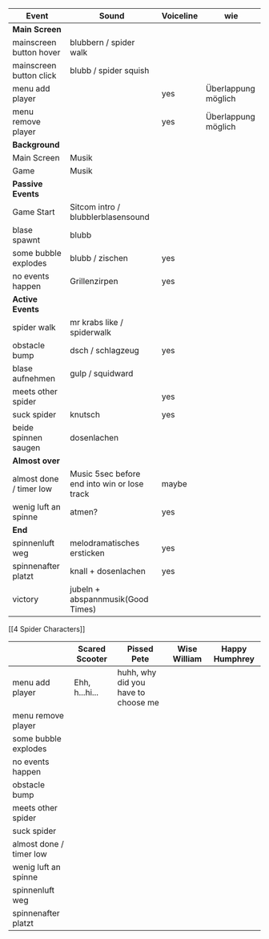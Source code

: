 
| Event                       | Sound                                        | Voiceline | wie                 |
| --------------------------- | -------------------------------------------- | --------- | ------------------- |
| **Main Screen**             |                                              |           |                     |
| mainscreen button hover     | blubbern / spider walk                       |           |                     |
| mainscreen button click<br> | blubb / spider squish                        |           |                     |
| menu add player             |                                              | yes       | Überlappung möglich |
| menu remove player          |                                              | yes       | Überlappung möglich |
| **Background**              |                                              |           |                     |
| Main Screen                 | Musik                                        |           |                     |
| Game                        | Musik                                        |           |                     |
| **Passive Events**          |                                              |           |                     |
| Game Start                  | Sitcom intro / blubblerblasensound           |           |                     |
| blase spawnt                | blubb                                        |           |                     |
| some bubble explodes        | blubb / zischen                              | yes       |                     |
| no events happen            | Grillenzirpen                                | yes       |                     |
| **Active Events**           |                                              |           |                     |
| spider walk                 | mr krabs like / spiderwalk                   |           |                     |
| obstacle bump               | dsch / schlagzeug                            | yes       |                     |
| blase aufnehmen             | gulp / squidward                             |           |                     |
| meets other spider          |                                              | yes       |                     |
| suck spider                 | knutsch                                      | yes       |                     |
| beide spinnen saugen        | dosenlachen                                  |           |                     |
| **Almost over**             |                                              |           |                     |
| almost done / timer low     | Music 5sec before end into win or lose track | maybe     |                     |
| wenig luft an spinne        | atmen?                                       | yes       |                     |
| **End**                     |                                              |           |                     |
| spinnenluft weg             | melodramatisches ersticken                   | yes       |                     |
| spinnenafter platzt         | knall + dosenlachen                          | yes       |                     |
| victory                     | jubeln + abspannmusik(Good Times)            |           |                     |


[[4 Spider Characters]]


|                         | Scared Scooter | Pissed Pete                         | Wise William | Happy Humphrey<br> |
| ----------------------- | -------------- | ----------------------------------- | ------------ | ------------------ |
| menu add player         | Ehh, h...hi... | huhh, why did you have to choose me |              |                    |
| menu remove player      |                |                                     |              |                    |
| some bubble explodes    |                |                                     |              |                    |
| no events happen        |                |                                     |              |                    |
| obstacle bump           |                |                                     |              |                    |
| meets other spider      |                |                                     |              |                    |
| suck spider             |                |                                     |              |                    |
| almost done / timer low |                |                                     |              |                    |
| wenig luft an spinne    |                |                                     |              |                    |
| spinnenluft weg         |                |                                     |              |                    |
| spinnenafter platzt     |                |                                     |              |                    |